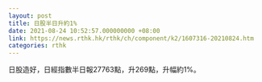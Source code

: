 ```yaml
---
layout: post
title: 日股半日升約1%
date: 2021-08-24 10:52:57.000000000 +08:00
link: https://news.rthk.hk/rthk/ch/component/k2/1607316-20210824.htm
categories: rthk
---
```


日股造好，日經指數半日報27763點，升269點，升幅約1%。
